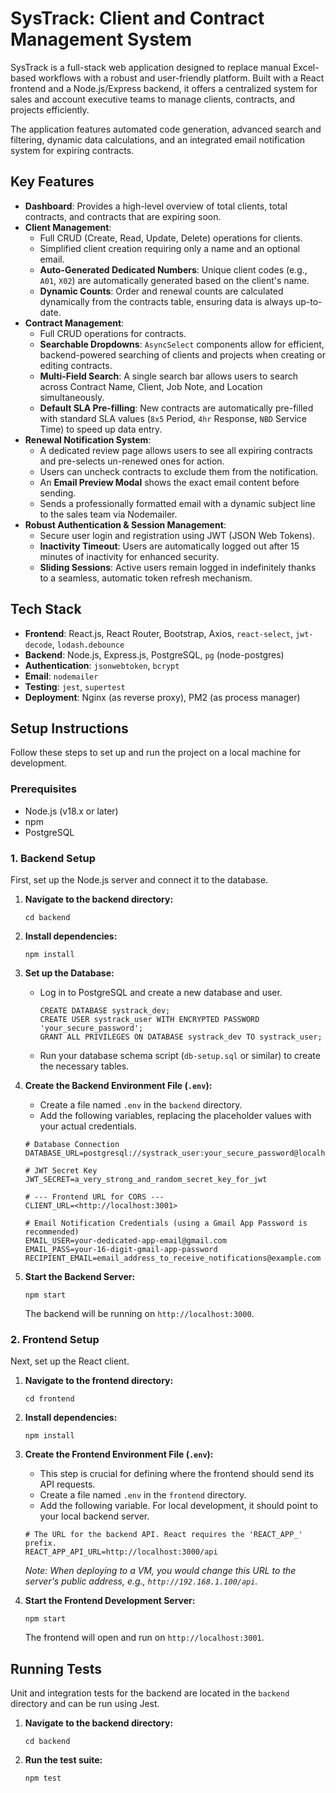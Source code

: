 # SysTrack: Client and Contract Management System

SysTrack is a full-stack web application designed to replace manual Excel-based workflows with a robust and user-friendly platform. Built with a React frontend and a Node.js/Express backend, it offers a centralized system for sales and account executive teams to manage clients, contracts, and projects efficiently.

The application features automated code generation, advanced search and filtering, dynamic data calculations, and an integrated email notification system for expiring contracts.

## Key Features

-   **Dashboard**: Provides a high-level overview of total clients, total contracts, and contracts that are expiring soon.
-   **Client Management**:
    -   Full CRUD (Create, Read, Update, Delete) operations for clients.
    -   Simplified client creation requiring only a name and an optional email.
    -   **Auto-Generated Dedicated Numbers**: Unique client codes (e.g., `A01`, `X02`) are automatically generated based on the client's name.
    -   **Dynamic Counts**: Order and renewal counts are calculated dynamically from the contracts table, ensuring data is always up-to-date.
-   **Contract Management**:
    -   Full CRUD operations for contracts.
    -   **Searchable Dropdowns**: `AsyncSelect` components allow for efficient, backend-powered searching of clients and projects when creating or editing contracts.
    -   **Multi-Field Search**: A single search bar allows users to search across Contract Name, Client, Job Note, and Location simultaneously.
    -   **Default SLA Pre-filling**: New contracts are automatically pre-filled with standard SLA values (`8x5` Period, `4hr` Response, `NBD` Service Time) to speed up data entry.
-   **Renewal Notification System**:
    -   A dedicated review page allows users to see all expiring contracts and pre-selects un-renewed ones for action.
    -   Users can uncheck contracts to exclude them from the notification.
    -   An **Email Preview Modal** shows the exact email content before sending.
    -   Sends a professionally formatted email with a dynamic subject line to the sales team via Nodemailer.
-   **Robust Authentication & Session Management**:
    -   Secure user login and registration using JWT (JSON Web Tokens).
    -   **Inactivity Timeout**: Users are automatically logged out after 15 minutes of inactivity for enhanced security.
    -   **Sliding Sessions**: Active users remain logged in indefinitely thanks to a seamless, automatic token refresh mechanism.

## Tech Stack

-   **Frontend**: React.js, React Router, Bootstrap, Axios, `react-select`, `jwt-decode`, `lodash.debounce`
-   **Backend**: Node.js, Express.js, PostgreSQL, `pg` (node-postgres)
-   **Authentication**: `jsonwebtoken`, `bcrypt`
-   **Email**: `nodemailer`
-   **Testing**: `jest`, `supertest`
-   **Deployment**: Nginx (as reverse proxy), PM2 (as process manager)

## Setup Instructions

Follow these steps to set up and run the project on a local machine for development.

### Prerequisites

-   Node.js (v18.x or later)
-   npm
-   PostgreSQL

### 1. Backend Setup

First, set up the Node.js server and connect it to the database.

1.  **Navigate to the backend directory:**
    ```
    cd backend
    ```

2.  **Install dependencies:**
    ```
    npm install
    ```

3.  **Set up the Database:**
    -   Log in to PostgreSQL and create a new database and user.
        ```
        CREATE DATABASE systrack_dev;
        CREATE USER systrack_user WITH ENCRYPTED PASSWORD 'your_secure_password';
        GRANT ALL PRIVILEGES ON DATABASE systrack_dev TO systrack_user;
        ```
    -   Run your database schema script (`db-setup.sql` or similar) to create the necessary tables.

4.  **Create the Backend Environment File (`.env`):**
    -   Create a file named `.env` in the `backend` directory.
    -   Add the following variables, replacing the placeholder values with your actual credentials.

    ```
    # Database Connection
    DATABASE_URL=postgresql://systrack_user:your_secure_password@localhost:5432/systrack_dev

    # JWT Secret Key
    JWT_SECRET=a_very_strong_and_random_secret_key_for_jwt

    # --- Frontend URL for CORS ---
    CLIENT_URL=<http://localhost:3001>

    # Email Notification Credentials (using a Gmail App Password is recommended)
    EMAIL_USER=your-dedicated-app-email@gmail.com
    EMAIL_PASS=your-16-digit-gmail-app-password
    RECIPIENT_EMAIL=email_address_to_receive_notifications@example.com
    ```

5.  **Start the Backend Server:**
    ```
    npm start
    ```
    The backend will be running on `http://localhost:3000`.

### 2. Frontend Setup

Next, set up the React client.

1.  **Navigate to the frontend directory:**
    ```
    cd frontend
    ```

2.  **Install dependencies:**
    ```
    npm install
    ```

3.  **Create the Frontend Environment File (`.env`):**
    -   This step is crucial for defining where the frontend should send its API requests.
    -   Create a file named `.env` in the `frontend` directory.
    -   Add the following variable. For local development, it should point to your local backend server.

    ```
    # The URL for the backend API. React requires the 'REACT_APP_' prefix.
    REACT_APP_API_URL=http://localhost:3000/api
    ```
    *Note: When deploying to a VM, you would change this URL to the server's public address, e.g., `http://192.168.1.100/api`.*

4.  **Start the Frontend Development Server:**
    ```
    npm start
    ```
    The frontend will open and run on `http://localhost:3001`.

## Running Tests

Unit and integration tests for the backend are located in the `backend` directory and can be run using Jest.

1.  **Navigate to the backend directory:**
    ```
    cd backend
    ```
2.  **Run the test suite:**
    ```
    npm test
    ```